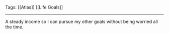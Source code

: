 Tags: [[Atlas]] [[Life Goals]]
___
A steady income so I can pursue my other goals without being worried all the time. 